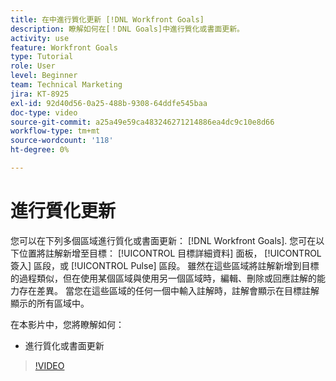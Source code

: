 ```yaml
---
title: 在中進行質化更新 [!DNL Workfront Goals]
description: 瞭解如何在[！DNL Goals]中進行質化或書面更新。
activity: use
feature: Workfront Goals
type: Tutorial
role: User
level: Beginner
team: Technical Marketing
jira: KT-8925
exl-id: 92d40d56-0a25-488b-9308-64ddfe545baa
doc-type: video
source-git-commit: a25a49e59ca483246271214886ea4dc9c10e8d66
workflow-type: tm+mt
source-wordcount: '118'
ht-degree: 0%

---
```


# 進行質化更新

您可以在下列多個區域進行質化或書面更新： [!DNL Workfront Goals]. 您可在以下位置將註解新增至目標： [!UICONTROL 目標詳細資料] 面板， [!UICONTROL 簽入] 區段，或 [!UICONTROL Pulse] 區段。 雖然在這些區域將註解新增到目標的過程類似，但在使用某個區域與使用另一個區域時，編輯、刪除或回應註解的能力存在差異。 當您在這些區域的任何一個中輸入註解時，註解會顯示在目標註解顯示的所有區域中。

在本影片中，您將瞭解如何：

* 進行質化或書面更新

>[!VIDEO](https://video.tv.adobe.com/v/335197/?quality=12&learn=on)
